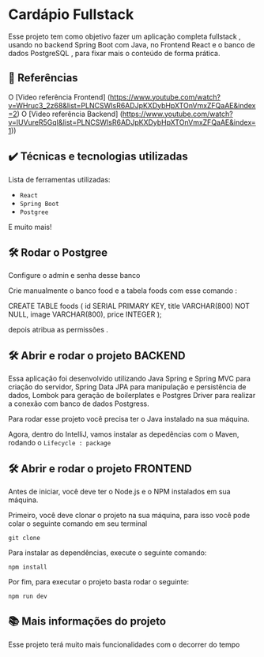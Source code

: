 # Cardápio Fullstack

Esse projeto tem como objetivo fazer um aplicação completa fullstack , usando no backend Spring Boot com Java, no Frontend React e o banco de dados PostgreSQL , para fixar mais o conteúdo de forma prática.


## 🔨 Referências


O [Video referência Frontend] (https://www.youtube.com/watch?v=WHruc3_2z68&list=PLNCSWIsR6ADJpKXDybHpXTOnVmxZFQaAE&index=2)
O [Video referência Backend] (https://www.youtube.com/watch?v=lUVureR5GqI&list=PLNCSWIsR6ADJpKXDybHpXTOnVmxZFQaAE&index=1))

## ✔️ Técnicas e tecnologias utilizadas

Lista de ferramentas utilizadas:

- `React`
- `Spring Boot`
- `Postgree`

E muito mais!

## 🛠️ Rodar o Postgree
Configure o admin e senha desse banco 

Crie manualmente o banco food e a tabela foods com esse comando :

CREATE TABLE foods (
    id SERIAL PRIMARY KEY,
    title VARCHAR(800) NOT NULL,
    image VARCHAR(800),
    price INTEGER
);

depois atribua as permissões .


## 🛠️ Abrir e rodar o projeto BACKEND


Essa aplicação foi desenvolvido utilizando Java Spring e Spring MVC para criação do servidor, Spring Data JPA para manipulação e persistência de dados, 
Lombok para geração de boilerplates e Postgres Driver para realizar a conexão com banco de dados Postgress.

Para rodar esse projeto você precisa ter o Java instalado na sua máquina.

Agora, dentro do IntelliJ, vamos instalar as depedências com o Maven, rodando o 
`Lifecycle : package `



## 🛠️ Abrir e rodar o projeto FRONTEND

Antes de iniciar, você deve ter o Node.js e o NPM instalados em sua máquina.

Primeiro, você deve clonar o projeto na sua máquina, para isso você pode colar o seguinte comando em seu terminal


`git clone`

Para instalar as dependências, execute o seguinte comando:

`npm install`

Por fim, para executar o projeto basta rodar o seguinte:

`npm run dev`



## 📚 Mais informações do projeto

Esse projeto terá muito mais funcionalidades com o decorrer do tempo
